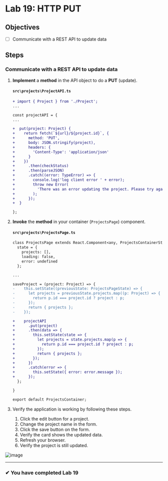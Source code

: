 # Lab 19: HTTP PUT

## Objectives

- [ ] Communicate with a REST API to update data

## Steps

### Communicate with a REST API to update data

1. **Implement** a **method** in the API object to do a **PUT** (update).

   #### `src\projects\ProjectAPI.ts`

   ```diff
   + import { Project } from './Project';
   ...

   const projectAPI = {
   ...

   +  put(project: Project) {
   +    return fetch(`${url}/${project.id}`, {
   +      method: 'PUT',
   +      body: JSON.stringify(project),
   +      headers: {
   +        'Content-Type': 'application/json'
   +      }
   +    })
   +      .then(checkStatus)
   +      .then(parseJSON)
   +      .catch((error: TypeError) => {
   +        console.log('log client error ' + error);
   +        throw new Error(
   +          'There was an error updating the project. Please try again.'
   +        );
   +      });
   +  }

   };
   ```

1. **Invoke** the **method** in your container (`ProjectsPage`) component.

   #### `src\projects\ProjectsPage.ts`

   ```diff
   class ProjectsPage extends React.Component<any, ProjectsContainerState> {
     state = {
       projects: [],
       loading: false,
       error: undefined
     };

   ...

   saveProject = (project: Project) => {
   -    this.setState((previousState: ProjectsPageState) => {
   -      let projects = previousState.projects.map((p: Project) => {
   -        return p.id === project.id ? project : p;
   -      });
   -      return { projects };
   -    });

   +    projectAPI
   +      .put(project)
   +      .then(data => {
   +        this.setState(state => {
   +          let projects = state.projects.map(p => {
   +            return p.id === project.id ? project : p;
   +          });
   +          return { projects };
   +        });
   +      })
   +      .catch(error => {
   +        this.setState({ error: error.message });
   +      });
     };

   }

   export default ProjectsContainer;
   ```

1. Verify the application is working by following these steps.
   1. Click the edit button for a project.
   2. Change the project name in the form.
   3. Click the save button on the form.
   4. Verify the card shows the updated data.
   5. Refresh your browser.
   6. Verify the project is still updated.

![image](https://user-images.githubusercontent.com/1474579/65075658-573c3a80-d965-11e9-943c-32fa4f6b8849.png)

---

### &#10004; You have completed Lab 19


